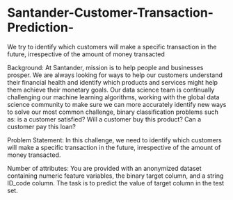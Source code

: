 # Santander-Customer-Transaction-Prediction-
We try to identify which customers will make a specific transaction in the future, irrespective of the amount of money transacted

Background:
 At Santander, mission is to help people and businesses prosper. We are always looking for ways to help our customers understand their financial health and identify which products and services might help them achieve their monetary goals. Our data science team is continually challenging our machine learning algorithms, working with the global data science community to make sure we can more accurately identify new ways to solve our most common challenge, binary classification problems such as: is a customer satisfied? Will a customer buy this product? Can a customer pay this loan? 
 
Problem Statement: 
In this challenge, we need to identify which customers will make a specific transaction in the future, irrespective of the amount of money transacted. 
 
Number of attributes: 
You are provided with an anonymized dataset containing numeric feature variables, the binary target column, and a string ID_code column. The task is to predict the value of target column in the test set. 
 
